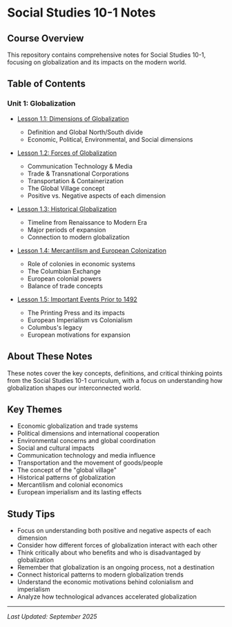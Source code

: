 # Social Studies 10-1 Notes

## Course Overview
This repository contains comprehensive notes for Social Studies 10-1, focusing on globalization and its impacts on the modern world.

## Table of Contents

### Unit 1: Globalization
- [Lesson 1.1: Dimensions of Globalization](lesson-1.1-dimensions-of-globalization.md)
  - Definition and Global North/South divide
  - Economic, Political, Environmental, and Social dimensions
  
- [Lesson 1.2: Forces of Globalization](lesson-1.2-forces-of-globalization.md)
  - Communication Technology & Media
  - Trade & Transnational Corporations
  - Transportation & Containerization
  - The Global Village concept
  - Positive vs. Negative aspects of each dimension

- [Lesson 1.3: Historical Globalization](lesson-1.3-historical-globalization.md)
  - Timeline from Renaissance to Modern Era
  - Major periods of expansion
  - Connection to modern globalization

- [Lesson 1.4: Mercantilism and European Colonization](lesson-1.4-mercantilism.md)
  - Role of colonies in economic systems
  - The Columbian Exchange
  - European colonial powers
  - Balance of trade concepts

- [Lesson 1.5: Important Events Prior to 1492](lesson-1.5-european-worldviews.md)
  - The Printing Press and its impacts
  - European Imperialism vs Colonialism
  - Columbus's legacy
  - European motivations for expansion

## About These Notes
These notes cover the key concepts, definitions, and critical thinking points from the Social Studies 10-1 curriculum, with a focus on understanding how globalization shapes our interconnected world.

## Key Themes
- Economic globalization and trade systems
- Political dimensions and international cooperation
- Environmental concerns and global coordination
- Social and cultural impacts
- Communication technology and media influence
- Transportation and the movement of goods/people
- The concept of the "global village"
- Historical patterns of globalization
- Mercantilism and colonial economics
- European imperialism and its lasting effects

## Study Tips
- Focus on understanding both positive and negative aspects of each dimension
- Consider how different forces of globalization interact with each other
- Think critically about who benefits and who is disadvantaged by globalization
- Remember that globalization is an ongoing process, not a destination
- Connect historical patterns to modern globalization trends
- Understand the economic motivations behind colonialism and imperialism
- Analyze how technological advances accelerated globalization

---
*Last Updated: September 2025*